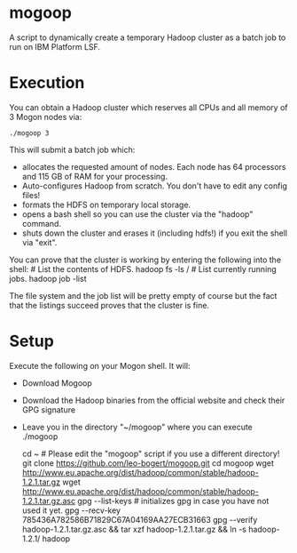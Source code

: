 mogoop
======

A script to dynamically create a temporary Hadoop cluster as a batch job to run on IBM Platform LSF.

Execution
=========

You can obtain a Hadoop cluster which reserves all CPUs and all memory of 3 Mogon nodes via:

	./mogoop 3

This will submit a batch job which:
- allocates the requested amount of nodes. Each node has 64 processors and 115 GB of RAM for your processing.
- Auto-configures Hadoop from scratch. You don't have to edit any config files!
- formats the HDFS on temporary local storage.
- opens a bash shell so you can use the cluster via the "hadoop" command.
- shuts down the cluster and erases it (including hdfs!) if you exit the shell via "exit".

You can prove that the cluster is working by entering the following into the shell:
	# List the contents of HDFS.
	hadoop fs -ls /
	# List currently running jobs.
	hadoop job -list

The file system and the job list will be pretty empty of course but the fact that the listings succeed proves that the cluster is fine.

Setup
=====
Execute the following on your Mogon shell. It will:
- Download Mogoop
- Download the Hadoop binaries from the official website and check their GPG signature
- Leave you in the directory "~/mogoop" where you can execute ./mogoop

	cd ~	# Please edit the "mogoop" script if you use a different directory!
	git clone https://github.com/leo-bogert/mogoop.git
	cd mogoop
	wget http://www.eu.apache.org/dist/hadoop/common/stable/hadoop-1.2.1.tar.gz
	wget http://www.eu.apache.org/dist/hadoop/common/stable/hadoop-1.2.1.tar.gz.asc
	gpg --list-keys # initializes gpg in case you have not used it yet.
	gpg --recv-key 785436A782586B71829C67A04169AA27ECB31663
	gpg --verify hadoop-1.2.1.tar.gz.asc && tar xzf hadoop-1.2.1.tar.gz && ln -s hadoop-1.2.1/ hadoop
